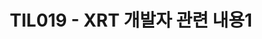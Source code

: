 ---
title: TIL019 - XRT 개발자 관련 내용1
excerpt: "Linux Sys FileSystem Node, Binary Format"
categories: TIL
tags: xilinx
toc: true
toc_sticky: true
---